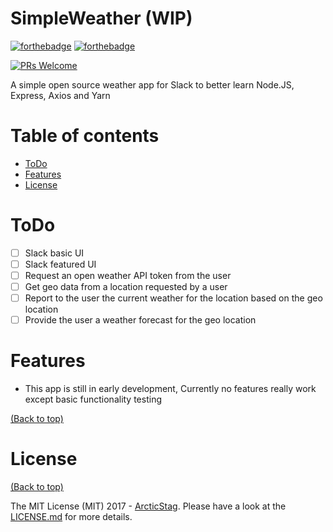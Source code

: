 # SimpleWeather (WIP)

[![forthebadge](https://forthebadge.com/images/badges/made-with-javascript.svg)](https://forthebadge.com)
[![forthebadge](https://forthebadge.com/images/badges/built-with-love.svg)](https://forthebadge.com)

[![PRs Welcome](https://img.shields.io/badge/PRs-welcome-brightgreen.svg?style=shields)](https://makeapullrequest.com)

A simple open source weather app for Slack to better learn Node.JS, Express, Axios and Yarn

# Table of contents

- [ToDo](#todo)
- [Features](#features)
- [License](#license)

# ToDo

- [ ] Slack basic UI
- [ ] Slack featured UI
- [ ] Request an open weather API token from the user
- [ ] Get geo data from a location requested by a user
- [ ] Report to the user the current weather for the location based on the geo location
- [ ] Provide the user a weather forecast for the geo location

# Features

- This app is still in early development, Currently no features really work except basic functionality testing

[(Back to top)](#table-of-contents)

# License

[(Back to top)](#table-of-contents)

The MIT License (MIT) 2017 - [ArcticStag](https://github.com/arcticstag/). Please have a look at the [LICENSE.md](LICENSE.md) for more details.
